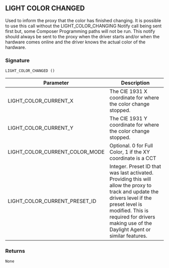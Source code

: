 ## LIGHT COLOR CHANGED

Used to inform the proxy that the color has finished changing.  It is possible to use this call without the LIGHT\_COLOR\_CHANGING Notify call being sent first but, some Composer Programming paths will not be run.  This notify should always be sent to the proxy when the driver starts and/or when the hardware comes online and the driver knows the actual color of the hardware.


### Signature

`LIGHT_COLOR_CHANGED ()`


| Parameter | Description |
| --- | --- |
| LIGHT\_COLOR\_CURRENT\_X | The CIE 1931 X coordinate for where the color change stopped. |
| LIGHT\_COLOR\_CURRENT\_Y | The CIE 1931 Y coordinate for where the color change stopped. |
| LIGHT\_COLOR\_CURRENT\_COLOR\_MODE | Optional. 0 for Full Color, 1 if the XY coordinate is a CCT |
| LIGHT\_COLOR\_CURRENT\_PRESET\_ID | Integer. Preset ID that was last activated. Providing this will allow the proxy to track and update the drivers level if the preset level is modified. This is required for drivers making use of the Daylight Agent or similar features.


### Returns

`None`